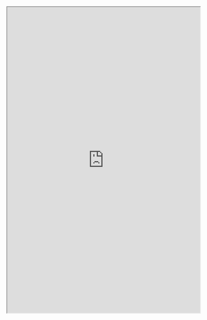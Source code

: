 <iframe src='https://nbviewer.jupyter.org/github/Psi25Omega/Thonk-M-P-C/blob/main/Thonk.pdf' width="100%" height="800" > This browser does not support PDF! </iframe>
